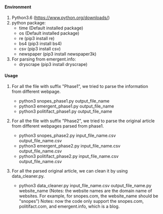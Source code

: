 #### Environment
1. Python3.6 (https://www.python.org/downloads/)
2. python package:
	- time	(Default installed package)
	- os	(Default installed package)
	- re	(pip3 install re)
	- bs4	(pip3 install bs4)
	- csv	(pip3 install csv)
	- newspaper	(pip3 install newspaper3k)
3. For parsing from emergent.info:
	- dryscrape	(pip3 install dryscrape)

#### Usage
1. For all the file with suffix "Phase1", we tried to parse the information from different webpage.
	- python3 snopes_phase1.py output_file_name
	- python3 emergent_phase1.py output_file_name
	- python3 politifact_phase1.py output_file_name


2. For all the file with suffix "Phase2", we tried to parse the original article from different webpages parsed from phase1.
	- python3 snopes_phase2.py input_file_name.csv output_file_name.csv
	- python3 emergent_phase2.py input_file_name.csv output_file_name.csv
	- python3 politifact_phase2.py input_file_name.csv output_file_name.csv

3. For all the parsed original article, we can clean it by using data_cleaner.py.
	- python3 data_cleaner.py input_file_name.csv output_file_name.py website_name
(Notes: the website names are the domain name of websites. For example, for snopes.com, the website_name should be "snopes")
Notes: now the code only support the snopes.com, politifact.com, and emergent.info, which is a blog.
